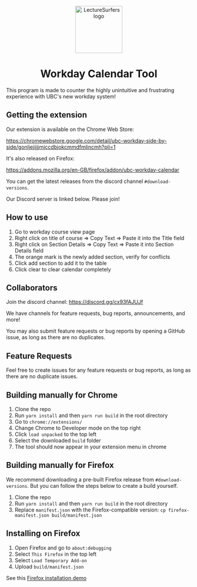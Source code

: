 <p align="center">
  <img src="/public/logo128.png" width="128px" height="128px" alt="LectureSurfers logo">
</p>
<h1 align="center">Workday Calendar Tool</h1>

This program is made to counter the highly unintuitive and frustrating experience with UBC's new workday system!

## Getting the extension
Our extension is available on the Chrome Web Store: 

https://chromewebstore.google.com/detail/ubc-workday-side-by-side/gonljejijjjmjccdbjokcmmdfmlincmh?pli=1

It's also released on Firefox: 

https://addons.mozilla.org/en-GB/firefox/addon/ubc-workday-calendar

You can get the latest releases from the discord channel `#download-versions`.

Our Discord server is linked below. Please join!

## How to use

1. Go to workday course view page
2. Right click on title of course => Copy Text => Paste it into the Title field
3. Right click on Section Details => Copy Text => Paste it into Section Details field
4. The orange mark is the newly added section, verify for conflicts
5. Click add section to add it to the table
6. Click clear to clear calendar completely

## Collaborators
Join the discord channel: https://discord.gg/cx93fAJUJf

We have channels for feature requests, bug reports, announcements, and more!

You may also submit feature requests or bug reports by opening a GitHub issue, as long as there are no duplicates. 

## Feature Requests
Feel free to create issues for any feature requests or bug reports, 
as long as there are no duplicate issues.

## Building manually for Chrome

1. Clone the repo
2. Run `yarn install` and then `yarn run build` in the root directory
3. Go to `chrome://extensions/`
4. Change Chrome to Developer mode on the top right
5. Click `load unpacked` to the top left
6. Select the downloaded `build` folder
7. The tool should now appear in your extension menu in chrome

## Building manually for Firefox
We recommend downloading a pre-built Firefox release from `#download-versions`. But you can follow the steps below to create a build yourself.

1. Clone the repo 
2. Run `yarn install` and then `yarn run build` in the root directory
3. Replace `manifest.json` with the Firefox-compatible version: `cp firefox-manifest.json build/manifest.json`

## Installing on Firefox
1. Open Firefox and go to `about:debugging`
2. Select `This Firefox` in the top left
3. Select `Load Temporary Add-on`
4. Upload `build/manifest.json`

See this [Firefox installation demo](./public/firefox-demo-v1.3.gif)
